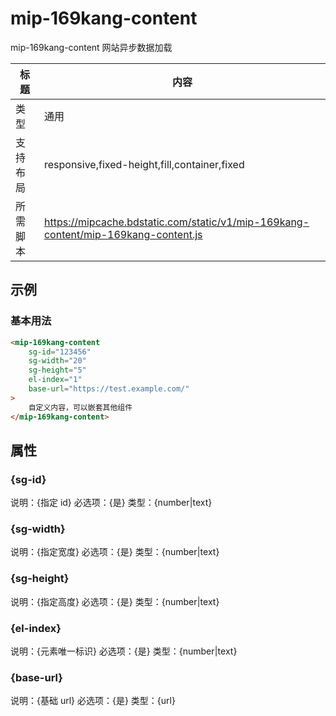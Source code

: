 # mip-169kang-content

mip-169kang-content 网站异步数据加载

| 标题     | 内容                                                                               |
| -------- | ---------------------------------------------------------------------------------- |
| 类型     | 通用                                                                               |
| 支持布局 | responsive,fixed-height,fill,container,fixed                                       |
| 所需脚本 | https://mipcache.bdstatic.com/static/v1/mip-169kang-content/mip-169kang-content.js |

## 示例

### 基本用法

```html
<mip-169kang-content
    sg-id="123456"
    sg-width="20"
    sg-height="5"
    el-index="1"
    base-url="https://test.example.com/"
>
    自定义内容，可以嵌套其他组件
</mip-169kang-content>
```

## 属性

### {sg-id}

说明：{指定 id}
必选项：{是}
类型：{number|text}

### {sg-width}

说明：{指定宽度}
必选项：{是}
类型：{number|text}

### {sg-height}

说明：{指定高度}
必选项：{是}
类型：{number|text}

### {el-index}

说明：{元素唯一标识}
必选项：{是}
类型：{number|text}

### {base-url}

说明：{基础 url}
必选项：{是}
类型：{url}

